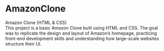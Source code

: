 # AmazonClone
Amazon Clone (HTML & CSS)  
This project is a basic Amazon Clone built using HTML and CSS. 
The goal was to replicate the design and layout of Amazon’s homepage, practicing front-end development skills and understanding how large-scale websites structure their UI. 
